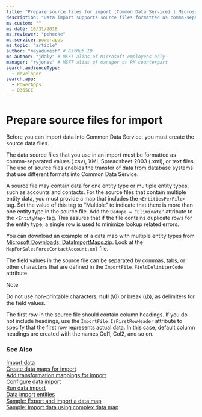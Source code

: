 ```yaml
---
title: "Prepare source files for import (Common Data Service) | Microsoft Docs" # Intent and product brand in a unique string of 43-59 chars including spaces
description: "Data import supports source files formatted as comma-separated values (.csv), XML Spreadsheet 2003 (.xml), or text files." # 115-145 characters including spaces. This abstract displays in the search result.
ms.custom: ""
ms.date: 10/31/2018
ms.reviewer: "pehecke"
ms.service: powerapps
ms.topic: "article"
author: "mayadumesh" # GitHub ID
ms.author: "jdaly" # MSFT alias of Microsoft employees only
manager: "ryjones" # MSFT alias of manager or PM counterpart
search.audienceType: 
  - developer
search.app: 
  - PowerApps
  - D365CE
---
```

# Prepare source files for import

Before you can import data into Common Data Service, you must create the source data files.  
  
The data source files that you use in an import must be formatted as comma-separated values (.csv), XML Spreadsheet 2003 (.xml), or text files. The use of source files enables the transfer of data from database systems that use different formats into Common Data Service.  
  
A source file may contain data for one entity type or multiple entity types, such as accounts and contacts. For the source files that contain multiple entity data, you must provide a map that includes the `<EntitiesPerFile>` tag. Set the value of this tag to “Multiple” to indicate that there is more than one entity type in the source file. Add the `Dedupe = “Eliminate”` attribute to the `<EntityMap>` tag. This assures that if the file contains duplicate rows for the entity type, a single row is used to minimize lookup related errors.  
  
You can download an example of a data map with multiple entity types from [Microsoft Downloads: DataImportMaps.zip](https://download.microsoft.com/download/D/5/F/D5F73E15-439B-4EBC-BFFB-C6837B146C76/DataImportMaps.zip). Look at the `MapForSalesForceContactAccount.xml` file.  
  
 The field values in the source file can be separated by commas, tabs, or other characters that are defined in the `ImportFile.FieldDelimiterCode` attribute.  
  
> [!NOTE]
>  Do not use non-printable characters, **null** (\0) or break (\b), as delimiters for the field values.  
  
 The first row in the source file should contain column headings. If you do not include headings, use the `ImportFile.IsFirstRowHeader` attribute to specify that the first row represents actual data. In this case, default column headings are created with the names Col1, Col2, and so on.  

### See Also

[Import data](import-data.md)<br />
[Create data maps for import](create-data-maps-for-import.md)<br />
[Add transformation mappings for import](add-transformation-mappings-import.md)<br />
[Configure data import](configure-data-import.md)<br />
[Run data import](run-data-import.md)<br />
[Data import entities](data-import-entities.md)<br />
[Sample: Export and import a data map](org-service/samples/export-import-data-map.md)<br />
[Sample: Import data using complex data map](org-service/samples/import-data-complex-data-map.md)<br />